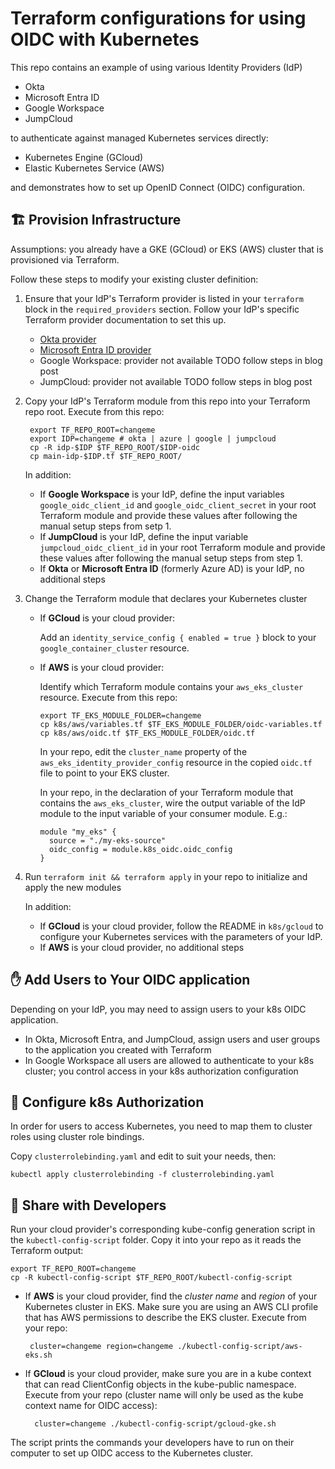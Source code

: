 # Terraform configurations for using OIDC with Kubernetes
This repo contains an example of using various Identity Providers (IdP)
- Okta
- Microsoft Entra ID
- Google Workspace
- JumpCloud

to authenticate against managed Kubernetes services directly:
- Kubernetes Engine (GCloud)
- Elastic Kubernetes Service (AWS)

and demonstrates how to set up OpenID Connect (OIDC) configuration.

## 🏗️ Provision Infrastructure

Assumptions: you already have a GKE (GCloud) or EKS (AWS) cluster that is provisioned via Terraform.

Follow these steps to modify your existing cluster definition:

1. Ensure that your IdP's Terraform provider is listed in your `terraform` block in the `required_providers` section. Follow your IdP's specific Terraform provider documentation to set this up.
    - [Okta provider](https://registry.terraform.io/providers/okta/okta/latest/docs)
    - [Microsoft Entra ID provider](https://registry.terraform.io/providers/hashicorp/azuread/latest/docs)
    - Google Workspace: provider not available TODO follow steps in blog post
    - JumpCloud: provider not available TODO follow steps in blog post

2. Copy your IdP's Terraform module from this repo into your Terraform repo root. Execute from this repo:

        export TF_REPO_ROOT=changeme
        export IDP=changeme # okta | azure | google | jumpcloud
        cp -R idp-$IDP $TF_REPO_ROOT/$IDP-oidc
        cp main-idp-$IDP.tf $TF_REPO_ROOT/

    In addition:
    - If **Google Workspace** is your IdP, define the input variables `google_oidc_client_id` and `google_oidc_client_secret` in your root Terraform module and provide these values after following the manual setup steps from setp 1.
    - If **JumpCloud** is your IdP, define the input variable `jumpcloud_oidc_client_id` in your root Terraform module and provide these values after following the manual setup steps from step 1.
    - If **Okta** or **Microsoft Entra ID** (formerly Azure AD) is your IdP, no additional steps

3. Change the Terraform module that declares your Kubernetes cluster

      - If **GCloud** is your cloud provider:

          Add an `identity_service_config { enabled = true }` block to your `google_container_cluster` resource.

      - If **AWS** is your cloud provider:

        Identify which Terraform module contains your `aws_eks_cluster` resource. Execute from this repo:

            export TF_EKS_MODULE_FOLDER=changeme
            cp k8s/aws/variables.tf $TF_EKS_MODULE_FOLDER/oidc-variables.tf
            cp k8s/aws/oidc.tf $TF_EKS_MODULE_FOLDER/oidc.tf

        In your repo, edit the `cluster_name` property of the `aws_eks_identity_provider_config` resource in the copied `oidc.tf` file to point to your EKS cluster.

        In your repo, in the declaration of your Terraform module that contains the `aws_eks_cluster`, wire the output variable of the IdP module to the input variable of your consumer module. E.g.:

            module "my_eks" {
              source = "./my-eks-source"
              oidc_config = module.k8s_oidc.oidc_config
            }

4. Run `terraform init && terraform apply` in your repo to initialize and apply the new modules
   
    In addition:
    - If **GCloud** is your cloud provider, follow the README in `k8s/gcloud` to configure your Kubernetes services with the parameters of your IdP.
    - If **AWS** is your cloud provider, no additional steps

## ✋ Add Users to Your OIDC application

Depending on your IdP, you may need to assign users to your k8s OIDC application.

- In Okta, Microsoft Entra, and JumpCloud, assign users and user groups to the application you created with Terraform
- In Google Workspace all users are allowed to authenticate to your k8s cluster; you control access in your k8s authorization configuration

## 🛂 Configure k8s Authorization

In order for users to access Kubernetes, you need to map them to cluster roles using cluster role bindings.

Copy `clusterrolebinding.yaml` and edit to suit your needs, then:

```
kubectl apply clusterrolebinding -f clusterrolebinding.yaml
```

## 💝 Share with Developers

Run your cloud provider's corresponding kube-config generation script in the `kubectl-config-script` folder. Copy it into your repo as it reads the Terraform output:

```
export TF_REPO_ROOT=changeme
cp -R kubectl-config-script $TF_REPO_ROOT/kubectl-config-script
```

- If **AWS** is your cloud provider, find the _cluster name_ and _region_ of your Kubernetes cluster in EKS. Make sure you are using an AWS CLI profile that has AWS permissions to describe the EKS cluster. Execute from your repo:

       cluster=changeme region=changeme ./kubectl-config-script/aws-eks.sh

- If **GCloud** is your cloud provider, make sure you are in a kube context that can read ClientConfig objects in the kube-public namespace. Execute from your repo (cluster name will only be used as the kube context name for OIDC access):

        cluster=changeme ./kubectl-config-script/gcloud-gke.sh

The script prints the commands your developers have to run on their computer to set up OIDC access to the Kubernetes cluster.
